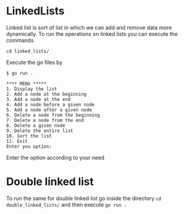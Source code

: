 # LinkedLists
Linked list is sort of list in which we can add and remove data more dynamically.
To run the operations on linked lists you can execute the commands
```
cd linked_lists/
```
Execute the go files by
```
$ go run .

**** MENU *****
1. Display the list
2. Add a node at the beginning
3. Add a node at the end
4. Add a node before a given node
5. Add a node after a given node
6. Delete a node from the beginning
7. Delete a node from the end
8. Delete a given node
9. Delete the entire list
10. Sort the list
11. Exit
Enter you option:
```
Enter the option according to your need 

# Double linked list
To run the same for double linked list go inside the directory `cd double_linked_lists/` and then execute `go run .`
